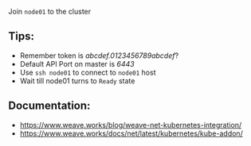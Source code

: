 Join `node01` to the cluster 

## Tips:
- Remember token is *abcdef.0123456789abcdef*?
- Default API Port on master is *6443*
- Use `ssh node01` to connect to `node01` host
- Wait till node01 turns to `Ready` state

## Documentation:
- https://www.weave.works/blog/weave-net-kubernetes-integration/
- https://www.weave.works/docs/net/latest/kubernetes/kube-addon/